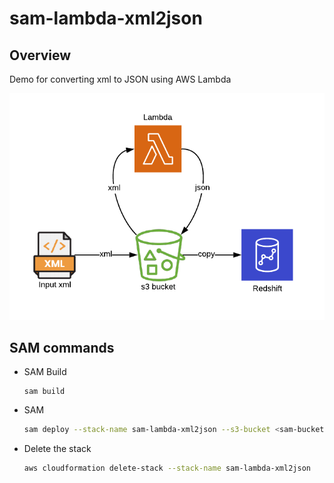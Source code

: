 # sam-lambda-xml2json

## Overview
Demo for converting xml to JSON using AWS Lambda

<p align="center">
  <img src="./images/overview.png" alt="Data flow oveview" width="738">
</p>

## SAM commands
- SAM Build 
  ```
  sam build
  ```
- SAM 
  ```bash
  sam deploy --stack-name sam-lambda-xml2json --s3-bucket <sam-bucket-name> --capabilities CAPABILITY_NAMED_IAM
  ```
- Delete the stack
  ```bash
  aws cloudformation delete-stack --stack-name sam-lambda-xml2json
  ```